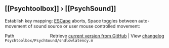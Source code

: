 ## [[Psychtoolbox]] &#8250; [[PsychSound]]

Establish key mapping: [ESCape](ESCape) aborts, Space toggles between auto-  
movement of sound source or user mouse controlled movement:  




<div class="code_header" style="text-align:right;">
  <span style="float:left;">Path&nbsp;&nbsp;</span> <span class="counter">Retrieve <a href=
  "https://raw.github.com/Psychtoolbox-3/Psychtoolbox-3/beta/Psychtoolbox/PsychSound/sndlowlatency.m">current version from GitHub</a> | View <a href=
  "https://github.com/Psychtoolbox-3/Psychtoolbox-3/commits/beta/Psychtoolbox/PsychSound/sndlowlatency.m">changelog</a></span>
</div>
<div class="code">
  <code>Psychtoolbox/PsychSound/sndlowlatency.m</code>
</div>

